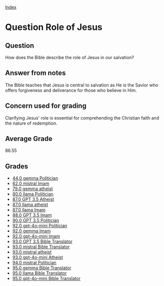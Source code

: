 
[Index](../../index.md)
# Question Role of Jesus
## Question
How does the Bible describe the role of Jesus in our salvation?

## Answer from notes
The Bible teaches that Jesus is central to salvation as He is the Savior who offers forgiveness and deliverance for those who believe in Him.

## Concern used for grading
Clarifying Jesus' role is essential for comprehending the Christian faith and the nature of redemption.

## Average Grade
86.55

## Grades
 * [44.0 gemma Politician](../answers/gemma_Politician/Role_of_Jesus.md)
 * [62.0 mistral Imam](../answers/mistral_Imam/Role_of_Jesus.md)
 * [79.0 gemma atheist](../answers/gemma_atheist/Role_of_Jesus.md)
 * [80.0 llama Politician](../answers/llama_Politician/Role_of_Jesus.md)
 * [87.0 GPT 3.5 Atheist](../answers/GPT_3.5_Atheist/Role_of_Jesus.md)
 * [87.0 llama atheist](../answers/llama_atheist/Role_of_Jesus.md)
 * [87.0 llama Imam](../answers/llama_Imam/Role_of_Jesus.md)
 * [88.0 GPT 3.5 Imam](../answers/GPT_3.5_Imam/Role_of_Jesus.md)
 * [90.0 GPT 3.5 Politician](../answers/GPT_3.5_Politician/Role_of_Jesus.md)
 * [92.0 gpt-4o-mini Politician](../answers/gpt-4o-mini_Politician/Role_of_Jesus.md)
 * [92.0 gemma Imam](../answers/gemma_Imam/Role_of_Jesus.md)
 * [92.0 gpt-4o-mini Imam](../answers/gpt-4o-mini_Imam/Role_of_Jesus.md)
 * [93.0 GPT 3.5 Bible Translator](../answers/GPT_3.5_Bible_Translator/Role_of_Jesus.md)
 * [93.0 mistral Bible Translator](../answers/mistral_Bible_Translator/Role_of_Jesus.md)
 * [93.0 mistral atheist](../answers/mistral_atheist/Role_of_Jesus.md)
 * [93.0 gpt-4o-mini Atheist](../answers/gpt-4o-mini_Atheist/Role_of_Jesus.md)
 * [94.0 mistral Politician](../answers/mistral_Politician/Role_of_Jesus.md)
 * [95.0 gemma Bible Translator](../answers/gemma_Bible_Translator/Role_of_Jesus.md)
 * [95.0 llama Bible Translator](../answers/llama_Bible_Translator/Role_of_Jesus.md)
 * [95.0 gpt-4o-mini Bible Translator](../answers/gpt-4o-mini_Bible_Translator/Role_of_Jesus.md)
